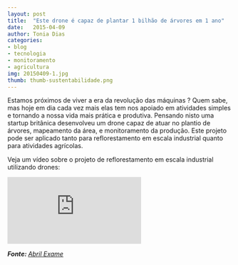 ```yaml
---
layout: post
title:  "Este drone é capaz de plantar 1 bilhão de árvores em 1 ano"
date:   2015-04-09
author: Tonia Dias
categories: 
- blog
- tecnologia
- monitoramento
- agricultura
img: 20150409-1.jpg
thumb: thumb-sustentabilidade.png
---
```


Estamos próximos de viver a era da revolução das máquinas ? Quem sabe, mas hoje em dia cada vez mais elas tem nos apoiado em atividades simples e tornando a nossa vida mais prática e produtiva. Pensando nisto uma startup britânica desenvolveu um drone capaz de atuar no plantio de árvores, mapeamento da área, e monitoramento da produção. <!--more-->
Este projeto pode ser aplicado tanto para reflorestamento em escala industrial quanto para atividades agrícolas.

Veja um vídeo sobre o projeto de reflorestamento em escala industrial utilizando drones:

<iframe class="videoFrame" src="https://player.vimeo.com/video/118457337" frameborder="0" webkitallowfullscreen mozallowfullscreen allowfullscreen></iframe>

<i><b>Fonte: </b><a href="http://exame.abril.com.br/tecnologia/noticias/este-drone-e-capaz-de-plantar-1-bilhao-de-arvores">Abril Exame</a></i>